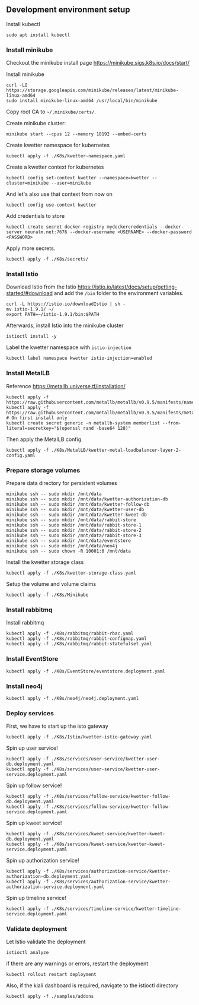 ## Development environment setup
Install kubectl
```
sudo apt install kubectl
```

### Install minikube
Checkout the minikube install page https://minikube.sigs.k8s.io/docs/start/

Install minikube
```
curl -LO https://storage.googleapis.com/minikube/releases/latest/minikube-linux-amd64
sudo install minikube-linux-amd64 /usr/local/bin/minikube
```

Copy root CA to `~/.minikube/certs/`.

Create minikube cluster:
```
minikube start --cpus 12 --memory 18192 --embed-certs
```
Create kwetter namespace for kubernetes
```
kubectl apply -f ./K8s/kwetter-namespace.yaml
```
Create a kwetter context for kubernetes
```
kubectl config set-context kwetter --namespace=kwetter --cluster=minikube --user=minikube
```
And let's also use that context from now on
```
kubectl config use-context kwetter
```
Add credentials to store
```
kubectl create secret docker-registry mydockercredentials --docker-server neuralm.net:7676 --docker-username <USERNAME> --docker-password <PASSWORD>
```
Apply more secrets.
```
kubectl apply -f ./K8s/secrets/
```

### Install Istio
Download Istio from the Istio https://istio.io/latest/docs/setup/getting-started/#download
and add the `/bin` folder to the environment variables.
```
curl -L https://istio.io/downloadIstio | sh -
mv istio-1.9.1/ ~/
export PATH=~/istio-1.9.1/bin:$PATH
```
Afterwards, install Istio into the minikube cluster
```
istioctl install -y
```
Label the kwetter namespace with `istio-injection`
```
kubectl label namespace kwetter istio-injection=enabled
```

### Install MetalLB
Reference https://metallb.universe.tf/installation/
```
kubectl apply -f https://raw.githubusercontent.com/metallb/metallb/v0.9.5/manifests/namespace.yaml
kubectl apply -f https://raw.githubusercontent.com/metallb/metallb/v0.9.5/manifests/metallb.yaml
# On first install only
kubectl create secret generic -n metallb-system memberlist --from-literal=secretkey="$(openssl rand -base64 128)"
```
Then apply the MetalLB config
```
kubectl apply -f ./K8s/MetalLB/kwetter-metal-loadbalancer-layer-2-config.yaml
```

### Prepare storage volumes
Prepare data directory for persistent volumes
```
minikube ssh -- sudo mkdir /mnt/data
minikube ssh -- sudo mkdir /mnt/data/kwetter-authorization-db
minikube ssh -- sudo mkdir /mnt/data/kwetter-follow-db
minikube ssh -- sudo mkdir /mnt/data/kwetter-user-db
minikube ssh -- sudo mkdir /mnt/data/kwetter-kweet-db
minikube ssh -- sudo mkdir /mnt/data/rabbit-store
minikube ssh -- sudo mkdir /mnt/data/rabbit-store-1
minikube ssh -- sudo mkdir /mnt/data/rabbit-store-2
minikube ssh -- sudo mkdir /mnt/data/rabbit-store-3
minikube ssh -- sudo mkdir /mnt/data/eventstore
minikube ssh -- sudo mkdir /mnt/data/neo4j
minikube ssh -- sudo chown -R 10001:0 /mnt/data
```

Install the kwetter storage class
```
kubectl apply -f ./K8s/kwetter-storage-class.yaml
```
Setup the volume and volume claims
```
kubectl apply -f ./K8s/Minikube
```

### Install rabbitmq
Install rabbitmq
```
kubectl apply -f ./K8s/rabbitmq/rabbit-rbac.yaml
kubectl apply -f ./K8s/rabbitmq/rabbit-configmap.yaml
kubectl apply -f ./K8s/rabbitmq/rabbit-statefulset.yaml
```

### Install EventStore
```
kubectl apply -f ./K8s/EventStore/eventstore.deployment.yaml
```

### Install neo4j
```
kubectl apply -f ./K8s/neo4j/neo4j.deployment.yaml
```

### Deploy services
First, we have to start up the isto gateway
```
kubectl apply -f ./K8s/Istio/kwetter-istio-gateway.yaml
```

Spin up user service!
```
kubectl apply -f ./K8s/services/user-service/kwetter-user-db.deployment.yaml
kubectl apply -f ./K8s/services/user-service/kwetter-user-service.deployment.yaml
```

Spin up follow service!
```
kubectl apply -f ./K8s/services/follow-service/kwetter-follow-db.deployment.yaml
kubectl apply -f ./K8s/services/follow-service/kwetter-follow-service.deployment.yaml
```

Spin up kweet service!
```
kubectl apply -f ./K8s/services/kweet-service/kwetter-kweet-db.deployment.yaml
kubectl apply -f ./K8s/services/kweet-service/kwetter-kweet-service.deployment.yaml
```

Spin up authorization service!
```
kubectl apply -f ./K8s/services/authorization-service/kwetter-authorization-db.deployment.yaml
kubectl apply -f ./K8s/services/authorization-service/kwetter-authorization-service.deployment.yaml
```

Spin up timeline service!
```
kubectl apply -f ./K8s/services/timeline-service/kwetter-timeline-service.deployment.yaml
```

### Validate deployment
Let Istio validate the deployment
```
istioctl analyze
```
if there are any warnings or errors, restart the deployment
```
kubectl rollout restart deployment
```

Also, if the kiali dashboard is required, navigate to the istioctl directory
```
kubectl apply -f ./samples/addons
```
